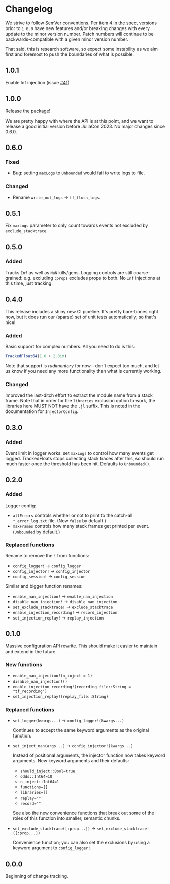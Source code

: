 # Changelog

We strive to follow [SemVer](https://semver.org/) conventions. Per [item 4 in the spec](https://semver.org/#semantic-versioning-specification-semver), versions prior to `1.0.0` have new features and/or breaking changes with every update to the minor version number. Patch numbers will continue to be backwards-compatible with a given minor version number.

That said, this is research software, so expect some instability as we aim first and foremost to push the boundaries of what is possible.

## 1.0.1

Enable Inf injection (issue [#41](https://github.com/utahplt/TrackedFloats.jl/issues/41))

## 1.0.0

Release the package!

We are pretty happy with where the API is at this point, and we want to release a good initial version before JuliaCon 2023. No major changes since 0.6.0.

## 0.6.0

### Fixed

 - Bug: setting `maxLogs` to `Unbounded` would fail to write logs to file.

### Changed

 - Rename `write_out_logs` → `tf_flush_logs`.

## 0.5.1

Fix `maxLogs` parameter to only count towards events not excluded by `exclude_stacktrace`.

## 0.5.0

### Added

Tracks `Inf` as well as `NaN` kills/gens. Logging controls are still coarse-grained: e.g. excluding `:props` excludes props to both. No `Inf` injections at this time, just tracking.

## 0.4.0

This release includes a shiny new CI pipeline. It's pretty bare-bones right now, but it does run our (sparse) set of unit tests automatically, so that's nice!

### Added

Basic support for complex numbers. All you need to do is this:

```julia
TrackedFloat64(1.0 + 2.0im)
```

Note that support is *rudimentary* for now—don't expect too much, and let us know if you need any more functionality than what is currently working.

### Changed

Improved the last-ditch effort to extract the module name from a stack frame. Note that in order for the `libraries` exclusion option to work, the libraries here MUST NOT have the `.jl` suffix. This is noted in the documentation for `InjectorConfig`.

## 0.3.0

### Added

Event limit in logger works: set `maxLogs` to control how many events get logged. TrackedFloats stops collecting stack traces after this, so should run much faster once the threshold has been hit. Defaults to `Unbounded()`.

## 0.2.0

### Added

Logger config:

 - `allErrors` controls whether or not to print to the catch-all `*_error_log.txt` file. (Now `false` by default.)
 - `maxFrames` controls how many stack frames get printed per event. (`Unbounded` by default.)

### Replaced functions

Rename to remove the `!` from functions:

 - `config_logger!` → `config_logger`
 - `config_injector!` → `config_injector`
 - `config_session!` → `config_session`

Similar and bigger function renames:

 - `enable_nan_injection!` → `enable_nan_injection`
 - `disable_nan_injection!` → `disable_nan_injection`
 - `set_exclude_stacktrace!` → `exclude_stacktrace`
 - `enable_injection_recording!` → `record_injection`
 - `set_injection_replay!` → `replay_injection`

## 0.1.0

Massive configuration API rewrite. This should make it easier to maintain and extend in the future.

### New functions

 - `enable_nan_injection!(n_inject = 1)`
 - `disable_nan_injection!()`
 - `enable_injection_recording!(recording_file::String = "tf_recording")`
 - `set_injection_replay!(replay_file::String)`

### Replaced functions

 - `set_logger(kwargs...)` → `config_logger!(kwargs...)`

   Continues to accept the same keyword arguments as the original function.

 - `set_inject_nan(args...)` → `config_injector!(kwargs...)`

   Instead of positional arguments, the injector function now takes keyword arguments. New keyword arguments and their defaults:
   
    + `should_inject::Bool=true`
    + `odds::Int64=10`
    + `n_inject::Int64=1`
    + `functions=[]`
    + `libraries=[]`
    + `replay=""`
    + `record=""`

   See also the new convenience functions that break out some of the roles of this function into smaller, semantic chunks.

 - `set_exclude_stacktrace([:prop...])` → `set_exclude_stacktrace!([:prop...])`

   Convenience function; you can also set the exclusions by using a keyword argument to `config_logger!`.

## 0.0.0

Beginning of change tracking.
